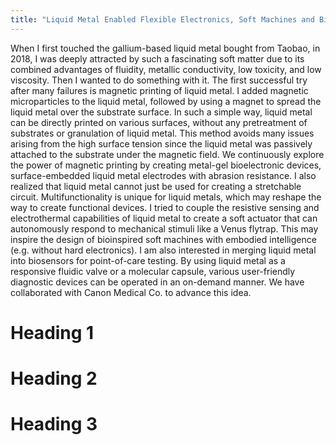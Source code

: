 ```yaml
---
title: "Liquid Metal Enabled Flexible Electronics, Soft Machines and Biosensors"
---
```


When I first touched the gallium-based liquid metal bought from Taobao, in 2018, I was deeply attracted by such a fascinating soft matter due to its combined advantages of fluidity, metallic conductivity, low toxicity, and low viscosity. Then I wanted to do something with it. The first successful try after many failures is magnetic printing of liquid metal. I added magnetic microparticles to the liquid metal, followed by using a magnet to spread the liquid metal over the substrate surface. In such a simple way, liquid metal can be directly printed on various surfaces, without any pretreatment of substrates or granulation of liquid metal. This method avoids many issues arising from the high surface tension since the liquid metal was passively attached to the substrate under the magnetic field. We continuously explore the power of magnetic printing by creating metal-gel bioelectronic devices, surface-embedded liquid metal electrodes with abrasion resistance.
I also realized that liquid metal cannot just be used for creating a stretchable circuit. Multifunctionality is unique for liquid metals, which may reshape the way to create functional devices. I tried to couple the resistive sensing and electrothermal capabilities of liquid metal to create a soft actuator that can autonomously respond to mechanical stimuli like a Venus flytrap. This may inspire the design of bioinspired soft machines with embodied intelligence (e.g. without hard electronics). 
I am also interested in merging liquid metal into biosensors for point-of-care testing. By using liquid metal as a responsive fluidic valve or a molecular capsule, various user-friendly diagnostic devices can be operated in an on-demand manner. We have collaborated with Canon Medical Co. to advance this idea. 

Heading 1
======

Heading 2
======

Heading 3
======
